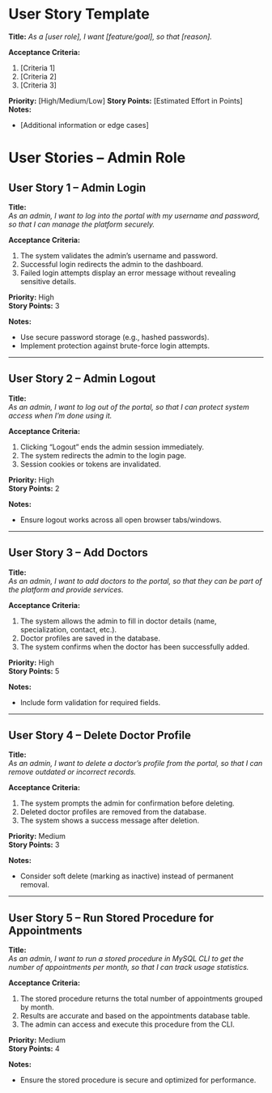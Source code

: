 # User Story Template

**Title:**
_As a [user role], I want [feature/goal], so that [reason]._

**Acceptance Criteria:**
1. [Criteria 1]
2. [Criteria 2]
3. [Criteria 3]

**Priority:** [High/Medium/Low]
**Story Points:** [Estimated Effort in Points]
**Notes:**
- [Additional information or edge cases]
# User Stories – Admin Role

## User Story 1 – Admin Login
**Title:**  
_As an admin, I want to log into the portal with my username and password, so that I can manage the platform securely._

**Acceptance Criteria:**  
1. The system validates the admin’s username and password.  
2. Successful login redirects the admin to the dashboard.  
3. Failed login attempts display an error message without revealing sensitive details.  

**Priority:** High  
**Story Points:** 3  

**Notes:**  
- Use secure password storage (e.g., hashed passwords).  
- Implement protection against brute-force login attempts.  

---

## User Story 2 – Admin Logout
**Title:**  
_As an admin, I want to log out of the portal, so that I can protect system access when I’m done using it._

**Acceptance Criteria:**  
1. Clicking “Logout” ends the admin session immediately.  
2. The system redirects the admin to the login page.  
3. Session cookies or tokens are invalidated.  

**Priority:** High  
**Story Points:** 2  

**Notes:**  
- Ensure logout works across all open browser tabs/windows.  

---

## User Story 3 – Add Doctors
**Title:**  
_As an admin, I want to add doctors to the portal, so that they can be part of the platform and provide services._

**Acceptance Criteria:**  
1. The system allows the admin to fill in doctor details (name, specialization, contact, etc.).  
2. Doctor profiles are saved in the database.  
3. The system confirms when the doctor has been successfully added.  

**Priority:** High  
**Story Points:** 5  

**Notes:**  
- Include form validation for required fields.  

---

## User Story 4 – Delete Doctor Profile
**Title:**  
_As an admin, I want to delete a doctor’s profile from the portal, so that I can remove outdated or incorrect records._

**Acceptance Criteria:**  
1. The system prompts the admin for confirmation before deleting.  
2. Deleted doctor profiles are removed from the database.  
3. The system shows a success message after deletion.  

**Priority:** Medium  
**Story Points:** 3  

**Notes:**  
- Consider soft delete (marking as inactive) instead of permanent removal.  

---

## User Story 5 – Run Stored Procedure for Appointments
**Title:**  
_As an admin, I want to run a stored procedure in MySQL CLI to get the number of appointments per month, so that I can track usage statistics._

**Acceptance Criteria:**  
1. The stored procedure returns the total number of appointments grouped by month.  
2. Results are accurate and based on the appointments database table.  
3. The admin can access and execute this procedure from the CLI.  

**Priority:** Medium  
**Story Points:** 4  

**Notes:**  
- Ensure the stored procedure is secure and optimized for performance.  
